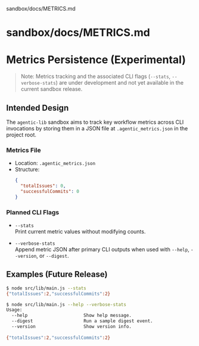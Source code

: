 sandbox/docs/METRICS.md
# sandbox/docs/METRICS.md
# Metrics Persistence (Experimental)

> Note: Metrics tracking and the associated CLI flags (`--stats`, `--verbose-stats`) are under development and not yet available in the current sandbox release.

## Intended Design

The `agentic-lib` sandbox aims to track key workflow metrics across CLI invocations by storing them in a JSON file at `.agentic_metrics.json` in the project root.

### Metrics File

- Location: `.agentic_metrics.json`
- Structure:
  ```json
  {
    "totalIssues": 0,
    "successfulCommits": 0
  }
  ```

### Planned CLI Flags

- `--stats`  
  Print current metric values without modifying counts.

- `--verbose-stats`  
  Append metric JSON after primary CLI outputs when used with `--help`, `--version`, or `--digest`.

## Examples (Future Release)

```bash
$ node src/lib/main.js --stats
{"totalIssues":2,"successfulCommits":2}

$ node src/lib/main.js --help --verbose-stats
Usage:
  --help                     Show help message.
  --digest                   Run a sample digest event.
  --version                  Show version info.
  
{"totalIssues":2,"successfulCommits":2}
```